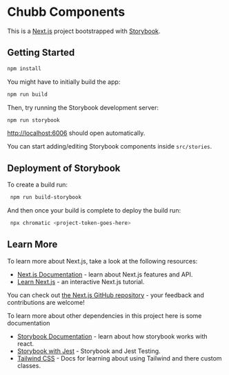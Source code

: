 # Chubb Components

This is a [Next.js](https://nextjs.org/) project bootstrapped with [Storybook](https://github.com/storybookjs/storybook/).

## Getting Started

```bash
npm install
```

You might have to initially build the app:

```bash
npm run build
```

Then, try running the Storybook development server:

```bash
npm run storybook
```

[http://localhost:6006](http://localhost:6006) should open automatically.

You can start adding/editing Storybook components inside `src/stories`.

## Deployment of Storybook

To create a build run:
```bash
 npm run build-storybook   
```

And then once your build is complete to deploy the build run:
```bash
 npx chromatic <project-token-goes-here>
```
## Learn More

To learn more about Next.js, take a look at the following resources:

-   [Next.js Documentation](https://nextjs.org/docs) - learn about Next.js features and API.
-   [Learn Next.js](https://nextjs.org/learn) - an interactive Next.js tutorial.

You can check out [the Next.js GitHub repository](https://github.com/vercel/next.js/) - your feedback and contributions are welcome!

To learn more about other dependencies in this project here is some documentation
-   [Storybook Documentation](https://storybook.js.org/docs/react/get-started/introduction) - learn about how storybook works with react.
-   [Storybook with Jest](https://storybook.js.org/addons/@storybook/addon-jest) - Storybook and Jest Testing.
-   [Tailwind CSS](https://tailwindcss.com/docs/installation) - Docs for learning about using Tailwind and there custom classes.


